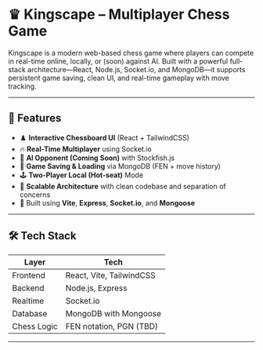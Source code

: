 # ♛ Kingscape – Multiplayer Chess Game

Kingscape is a modern web-based chess game where players can compete in real-time online, locally, or (soon) against AI. Built with a powerful full-stack architecture—React, Node.js, Socket.io, and MongoDB—it supports persistent game saving, clean UI, and real-time gameplay with move tracking.

---

## 🚀 Features

- ♟️ **Interactive Chessboard UI** (React + TailwindCSS)
- 🔥 **Real-Time Multiplayer** using Socket.io
- 🧠 **AI Opponent (Coming Soon)** with Stockfish.js
- 💾 **Game Saving & Loading** via MongoDB (FEN + move history)
- 🕹️ **Two-Player Local (Hot-seat)** Mode
- 🧠 **Scalable Architecture** with clean codebase and separation of concerns
- 📡 Built using **Vite**, **Express**, **Socket.io**, and **Mongoose**

---

## 🛠️ Tech Stack

| Layer       | Tech                      |
|-------------|---------------------------|
| Frontend    | React, Vite, TailwindCSS  |
| Backend     | Node.js, Express          |
| Realtime    | Socket.io                 |
| Database    | MongoDB with Mongoose     |
| Chess Logic | FEN notation, PGN (TBD)   |

---
